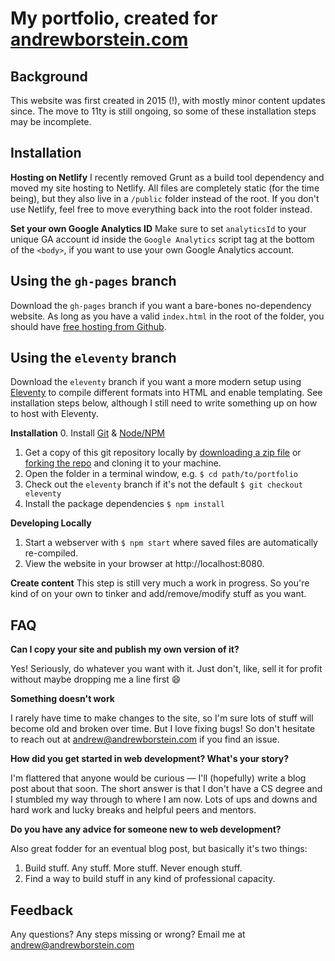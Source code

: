 # My portfolio, created for [andrewborstein.com](http://andrewborstein.com)

## Background

This website was first created in 2015 (!), with mostly minor content updates since. The move to 11ty is still ongoing, so some of these installation steps may be incomplete.

## Installation

**Hosting on Netlify**
I recently removed Grunt as a build tool dependency and moved my site hosting to Netlify. All files are completely static (for the time being), but they also live in a `/public` folder instead of the root. If you don't use Netlify, feel free to move everything back into the  root folder instead.

**Set your own Google Analytics ID**
Make sure to set `analyticsId` to your unique GA account id inside the `Google Analytics` script tag at the bottom of the `<body>`, if you want to use your own Google Analytics account.
## Using the `gh-pages` branch

Download the `gh-pages` branch if you want a bare-bones no-dependency website. As long as you have a valid `index.html` in the root of the folder, you should have [free hosting from Github](https://pages.github.com/).

## Using the `eleventy` branch

Download the `eleventy` branch if you want a more modern setup using [Eleventy](https://11ty.dev/) to compile different formats into HTML and enable templating. See installation steps below, although I still need to write something up on how to host with Eleventy.

**Installation**
0. Install [Git](https://www.atlassian.com/git/tutorials/install-git) & [Node/NPM](https://docs.npmjs.com/downloading-and-installing-node-js-and-npm/)
1. Get a copy of this git repository locally by [downloading a zip file](https://github.com/andrewborstein/portfolio/archive/refs/heads/eleventy.zip) or [forking the repo](https://docs.github.com/en/get-started/quickstart/fork-a-repo#forking-a-repository) and cloning it to your machine.
2. Open the folder in a terminal window, e.g. `$ cd path/to/portfolio`
3. Check out the `eleventy` branch if it's not the default `$ git checkout eleventy`
4. Install the package dependencies `$ npm install`

**Developing Locally**
1. Start a webserver with `$ npm start` where saved files are automatically re-compiled.
2. View the website in your browser at http://localhost:8080.

**Create content**
This step is still very much a work in progress. So you're kind of on your own to tinker and add/remove/modify stuff as you want.

## FAQ

**Can I copy your site and publish my own version of it?**

Yes! Seriously, do whatever you want with it. Just don't, like, sell it for profit without maybe dropping me a line first 😄

**Something doesn't work**

I rarely have time to make changes to the site, so I'm sure lots of stuff will become old and broken over time. But I love fixing bugs! So don't hesitate to reach out at andrew@andrewborstein.com if you find an issue.

**How did you get started in web development? What's your story?**

I'm flattered that anyone would be curious — I'll (hopefully) write a blog post about that soon. The short answer is that I don't have a CS degree and I stumbled my way through to where I am now. Lots of ups and downs and hard work and lucky breaks and helpful peers and mentors.

**Do you have any advice for someone new to web development?**

Also great fodder for an eventual blog post, but basically it's two things:
1. Build stuff. Any stuff. More stuff. Never enough stuff.
2. Find a way to build stuff in any kind of professional capacity.

## Feedback
Any questions? Any steps missing or wrong? Email me at andrew@andrewborstein.com
